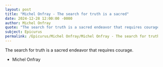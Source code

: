 ```yaml
---
layout: post
title: "Michel Onfray - The search for truth is a sacred"
date: 2024-12-28 12:00:00 -0000
author: Michel Onfray
quote: "The search for truth is a sacred endeavor that requires courage."
subject: Epicurus
permalink: /Epicurus/Michel Onfray/Michel Onfray - The search for truth is a sacred
---
```


The search for truth is a sacred endeavor that requires courage.

- Michel Onfray

